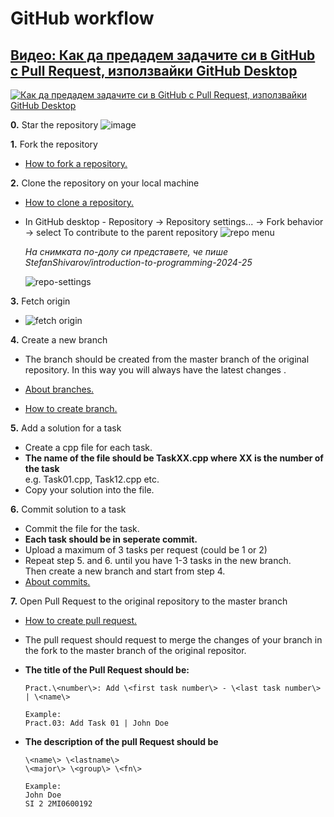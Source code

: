# GitHub workflow

## [Видео: Как да предадем задачите си в GitHub с Pull Request, използвайки GitHub Desktop](https://youtu.be/IeEsHCtohD4)

[![Как да предадем задачите си в GitHub с Pull Request, използвайки GitHub Desktop](https://img.youtube.com/vi/IeEsHCtohD4/0.jpg)](https://youtu.be/IeEsHCtohD4)

**0.** Star the repository
![image](images/star-repo.png)

**1.** Fork the repository

- [How to fork a repository.](https://docs.github.com/en/get-started/quickstart/fork-a-repo)

**2.** Clone the repository on your local machine

- [How to clone a repository.](https://docs.github.com/en/repositories/creating-and-managing-repositories/cloning-a-repository)

- In GitHub desktop - Repository -> Repository settings... -> Fork behavior -> select To contribute to the parent repository
  ![repo menu](images/repository-settings-menu.png)

  _На снимката по-долу си представете, че пише StefanShivarov/introduction-to-programming-2024-25_

  ![repo-settings](images/repository-fork-settings.png)

**3.** Fetch origin

- ![fetch origin](images/fetch-origin.png)

**4.** Create a new branch

- The branch should be created from the master branch of the original repository. In this way you will always have the latest changes .
- [About branches.](https://docs.github.com/en/pull-requests/collaborating-with-pull-requests/proposing-changes-to-your-work-with-pull-requests/about-branches)

- [How to create branch.](https://docs.github.com/en/desktop/contributing-and-collaborating-using-github-desktop/making-changes-in-a-branch/managing-branches#creating-a-branch)

**5.** Add a solution for a task

- Create a cpp file for each task.
- **The name of the file should be TaskXX.cpp where XX is the number of the task**<br> e.g. Task01.cpp, Task12.cpp etc.
- Copy your solution into the file.

**6.** Commit solution to a task

- Commit the file for the task.
- **Each task should be in seperate commit.**
- Upload a maximum of 3 tasks per request (could be 1 or 2)
- Repeat step 5. and 6. until you have 1-3 tasks in the new branch. <br />
  Then create a new branch and start from step 4.
- [About commits.](https://docs.github.com/en/desktop/contributing-and-collaborating-using-github-desktop/making-changes-in-a-branch/committing-and-reviewing-changes-to-your-project#about-commits)

**7.** Open Pull Request to the original repository to the master branch

- [How to create pull request.](https://docs.github.com/en/pull-requests/collaborating-with-pull-requests/proposing-changes-to-your-work-with-pull-requests/creating-a-pull-request)
- The pull request should request to merge the changes of your branch in the fork to the master branch of the original repositor.
- **The title of the Pull Request should be:**

  ```
  Pract.\<number\>: Add \<first task number\> - \<last task number\> | \<name\>

  Example:
  Pract.03: Add Task 01 | John Doe
  ```

- **The description of the pull Request should be**

  ```
  \<name\> \<lastname\>
  \<major\> \<group\> \<fn\>

  Example:
  John Doe
  SI 2 2MI0600192
  ```
